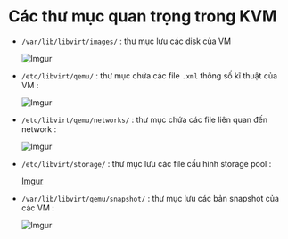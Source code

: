 
# **Các thư mục quan trọng trong KVM**
- `/var/lib/libvirt/images/` : thư mục lưu các disk của VM

    ![Imgur](https://i.imgur.com/Y74d835.png)

- `/etc/libvirt/qemu/` : thư mục chứa các file `.xml` thông số kĩ thuật của VM :

    ![Imgur](https://i.imgur.com/N6jSUnG.png)

- `/etc/libvirt/qemu/networks/` : thư mục chứa các file liên quan đến network :

    ![Imgur](https://i.imgur.com/FJGvcSM.png)

- `/etc/libvirt/storage/` : thư mục lưu các file cấu hình storage pool :

    [Imgur](https://i.imgur.com/Ngc5lkP.png)

- `/var/lib/libvirt/qemu/snapshot/` : thư mục lưu các bản snapshot của các VM :

    ![Imgur](https://i.imgur.com/9UqZ6Xs.png)